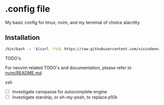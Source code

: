 # .config file

My basic config for tmux, nvim, and my terminal of choice alacritty

## Installation

```bash
/bin/bash -c "$(curl -fsSL https://raw.githubusercontent.com/vivindeena/config/refs/heads/main/run)"
```

TODO's

For neovim related TODO's and documentation, please refer to [nvim/README.md](./nvim/README.md)

zsh

- [ ] Investigate caropasse for autocomplete engine
- [ ] Investigate starship, or oh-my-posh, to replace p10k
